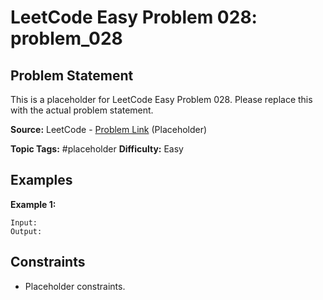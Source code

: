 # LeetCode Easy Problem 028: problem_028

## Problem Statement

This is a placeholder for LeetCode Easy Problem 028.
Please replace this with the actual problem statement.

**Source:** LeetCode - [Problem Link](https://leetcode.com/problems/problem-028/) (Placeholder)

**Topic Tags:** #placeholder
**Difficulty:** Easy

## Examples

**Example 1:**

```
Input:
Output:
```

## Constraints

- Placeholder constraints.
